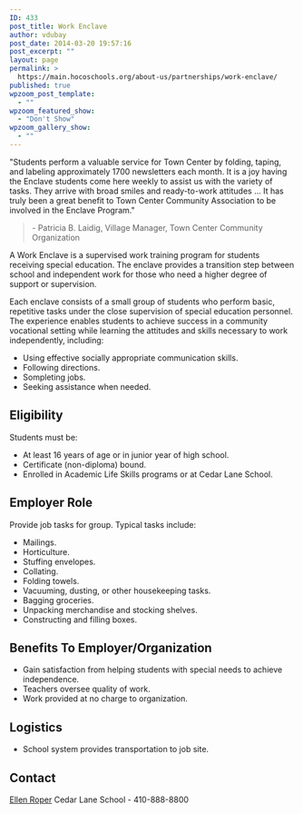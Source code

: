 ```yaml
---
ID: 433
post_title: Work Enclave
author: vdubay
post_date: 2014-03-20 19:57:16
post_excerpt: ""
layout: page
permalink: >
  https://main.hocoschools.org/about-us/partnerships/work-enclave/
published: true
wpzoom_post_template:
  - ""
wpzoom_featured_show:
  - "Don't Show"
wpzoom_gallery_show:
  - ""
---
```

<p>"Students perform a valuable service for Town Center by folding, taping, and labeling approximately 1700 newsletters each month. It is a joy having the Enclave students come here weekly to assist us with the variety of tasks. They arrive with broad smiles and ready-to-work attitudes … It has truly been a great benefit to Town Center Community Association to be involved in the Enclave Program."</p>

<blockquote>- Patricia B. Laidig, Village Manager, Town Center Community Organization</blockquote>

<p>A Work Enclave is a supervised work training program for students receiving special education. The enclave provides a transition step between school and independent work for those who need a higher degree of support or supervision.</p>

<p>Each enclave consists of a small group of students who perform basic, repetitive tasks under the close supervision of special education personnel. The experience enables students to achieve success in a community vocational setting while learning the attitudes and skills necessary to work independently, including:</p>

<ul>
  <li>Using effective socially appropriate communication skills.</li>
  <li>Following directions.</li>
  <li>Sompleting jobs.</li>
  <li>Seeking assistance when needed.</li>
</ul>

<h2>Eligibility</h2>
<p>Students must be:</p>
<ul>
  <li>At least 16 years of age or in junior year of high school.</li>
  <li>Certificate (non-diploma) bound.</li>
  <li>Enrolled in Academic Life Skills programs or at Cedar Lane School.</li>
</ul>

<h2>Employer Role</h2>
<p>Provide job tasks for group. Typical tasks include:</p>
<ul>
  <li>Mailings.</li>
  <li>Horticulture.</li>
  <li>Stuffing envelopes.</li>
  <li>Collating.</li>
  <li>Folding towels.</li>
  <li>Vacuuming, dusting, or other housekeeping tasks.</li>
  <li>Bagging groceries.</li>
  <li>Unpacking merchandise and stocking shelves.</li>
  <li>Constructing and filling boxes.</li>
</ul>

<h2>Benefits To Employer/Organization</h2>
<ul>
  <li>Gain satisfaction from helping students with special needs to achieve independence.</li>
  <li>Teachers oversee quality of work.</li>
  <li>Work provided at no charge to organization.</li>
</ul>

<h2>Logistics</h2>
<ul>
  <li>School system provides transportation to job site.</li>
</ul>

<h2>Contact</h2>
<p><a href="mailto:ellen_roper@hcpss.org">Ellen Roper</a>
Cedar Lane School - 410-888-8800</p>
